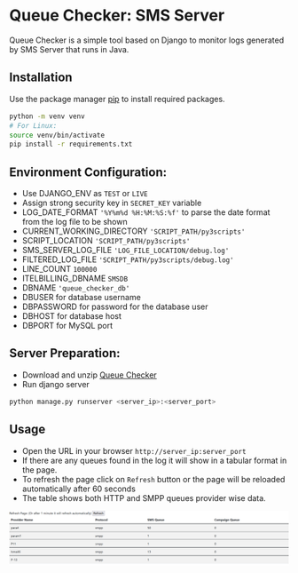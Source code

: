 # Queue Checker: SMS Server

Queue Checker is a simple tool based on Django to monitor logs generated by SMS Server that runs in Java.

## Installation

Use the package manager [pip](https://pip.pypa.io/en/stable/) to install required packages.

```bash
python -m venv venv
# For Linux: 
source venv/bin/activate
pip install -r requirements.txt
```

## Environment Configuration:
- Use DJANGO_ENV as `TEST` or `LIVE`
- Assign strong security key in `SECRET_KEY` variable 
- LOG_DATE_FORMAT `'%Y%m%d %H:%M:%S:%f'` to parse the date format from the log file to be shown
- CURRENT_WORKING_DIRECTORY `'SCRIPT_PATH/py3scripts'`
- SCRIPT_LOCATION `'SCRIPT_PATH/py3scripts'`
- SMS_SERVER_LOG_FILE `'LOG_FILE_LOCATION/debug.log'`
- FILTERED_LOG_FILE `'SCRIPT_PATH/py3scripts/debug.log'`
- LINE_COUNT `100000`
- ITELBILLING_DBNAME `SMSDB`
- DBNAME `'queue_checker_db'`
- DBUSER for database username
- DBPASSWORD for password for the database user
- DBHOST for database host
- DBPORT for MySQL port

## Server Preparation:
- Download and unzip [Queue Checker](https://github.com/Shah9il/queue_checker.git)
- Run django server
```bash
python manage.py runserver <server_ip>:<server_port>
```
## Usage

- Open the URL in your browser `http://server_ip:server_port`
- If there are any queues found in the log it will show in a tabular format in the page.
- To refresh the page click on `Refresh` button or the page will be reloaded automatically after 60 seconds
- The table shows both HTTP and SMPP queues provider wise data.


![N|Solid](https://raw.githubusercontent.com/Shah9il/queue_checker/main/queue_checker_table.png)